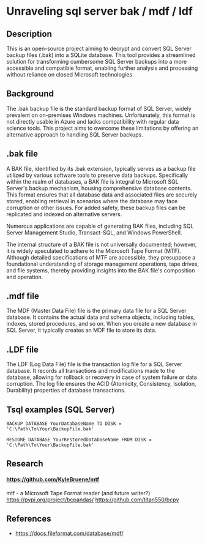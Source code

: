 # Unraveling sql server bak / mdf / ldf

## Description

This is an open-source project aiming to decrypt and convert SQL Server backup files (.bak) into a SQLite database. This tool provides a streamlined solution for transforming cumbersome SQL Server backups into a more accessible and compatible format, enabling further analysis and processing without reliance on closed Microsoft technologies.

## Background

The .bak backup file is the standard backup format of SQL Server, widely prevalent on on-premises Windows machines. Unfortunately, this format is not directly usable in Azure and lacks compatibility with regular data science tools. This project aims to overcome these limitations by offering an alternative approach to handling SQL Server backups.

## .bak file

A BAK file, identified by its .bak extension, typically serves as a backup file utilized by various software tools to preserve data backups. Specifically within the realm of databases, a BAK file is integral to Microsoft SQL Server's backup mechanism, housing comprehensive database contents. This format ensures that all database data and associated files are securely stored, enabling retrieval in scenarios where the database may face corruption or other issues. For added safety, these backup files can be replicated and indexed on alternative servers.

Numerous applications are capable of generating BAK files, including SQL Server Management Studio, Transact-SQL, and Windows PowerShell.

The internal structure of a BAK file is not universally documented; however, it is widely speculated to adhere to the Microsoft Tape Format (MTF). Although detailed specifications of MTF are accessible, they presuppose a foundational understanding of storage management operations, tape drives, and file systems, thereby providing insights into the BAK file's composition and operation.

## .mdf file 
The MDF (Master Data File) file is the primary data file for a SQL Server database. It contains the actual data and schema objects, including tables, indexes, stored procedures, and so on. When you create a new database in SQL Server, it typically creates an MDF file to store its data.

## .LDF file 
The LDF (Log Data File) file is the transaction log file for a SQL Server database. It records all transactions and modifications made to the database, allowing for rollback or recovery in case of system failure or data corruption. The log file ensures the ACID (Atomicity, Consistency, Isolation, Durability) properties of database transactions.


## Tsql examples (SQL Server)
```
BACKUP DATABASE YourDatabaseName TO DISK = 'C:\Path\To\Your\BackupFile.bak'
```

```
RESTORE DATABASE YourRestoredDatabaseName FROM DISK = 'C:\Path\To\Your\BackupFile.bak'
```

## Research

#### https://github.com/KyleBruene/mtf
mtf - a Microsoft Tape Format reader (and future writer?)
https://pypi.org/project/bcpandas/
https://github.com/titan550/bcpy

## References
- https://docs.fileformat.com/database/mdf/
